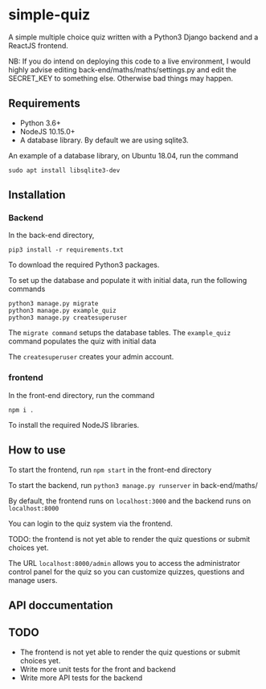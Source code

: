 # simple-quiz
A simple multiple choice quiz written with a Python3 Django backend and
a ReactJS frontend.

NB: If you do intend on deploying this code to a live environment,
I would highly advise editing back-end/maths/maths/settings.py and
edit the SECRET_KEY to something else. Otherwise bad things may happen.

## Requirements

* Python 3.6+
* NodeJS 10.15.0+
* A database library. By default we are using sqlite3.

An example of a database library, on Ubuntu 18.04, run the command

`sudo apt install libsqlite3-dev`


## Installation

### Backend

In the back-end directory,

`pip3 install -r requirements.txt`

To download the required  Python3 packages.

To set up the database and populate it with initial data, run the
following commands

```
python3 manage.py migrate
python3 manage.py example_quiz
python3 manage.py createsuperuser
```

The `migrate command` setups the database tables.
The `example_quiz` command populates the quiz with initial data

The `createsuperuser` creates your admin account.

### frontend

In the front-end directory, run the command

`npm i .`

To install the required NodeJS libraries.

## How to use

To start the frontend, run `npm start` in the front-end directory

To start the backend, run `python3 manage.py runserver` in back-end/maths/

By default, the frontend runs on `localhost:3000` and the backend
runs on `localhost:8000`

You can login to the quiz system via the frontend.

TODO: the frontend is not yet able to render the quiz questions or submit choices yet.

The URL `localhost:8000/admin` allows you to access the administrator
control panel for the quiz so you can customize quizzes, questions and manage users.

## API doccumentation

## TODO
* The frontend is not yet able to render the quiz questions or submit choices yet.
* Write more unit tests for the front and backend
* Write more API tests for the backend
